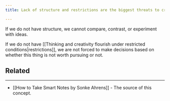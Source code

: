 ```yaml
---
title: Lack of structure and restrictions are the biggest threats to creativity

---
```




If we do not have structure, we cannot compare, contrast, or experiment with ideas.

If we do not have [[Thinking and creativity flourish under restricted conditions|restrictions]], we are not forced to make decisions based on whether this thing is not worth pursuing or not.

## Related
---

- [[How to Take Smart Notes by Sonke Ahrens]] - The source of this concept.